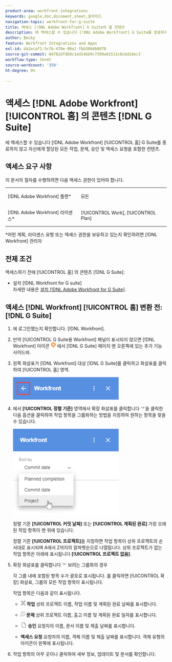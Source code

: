 ```yaml
---
product-area: workfront-integrations
keywords: google,doc,document,sheet,슬라이드
navigation-topic: workfront-for-g-suite
title: 액세스 [!DNL Adobe Workfront] G Suite의 홈 컨텐츠
description: 에 액세스할 수 있습니다 [!DNL Adobe Workfront] G Suite를 종료하지 않고 자신에게 할당된 모든 작업, 문제, 승인 및 액세스 요청을 포함한 홈 컨텐츠.
author: Becky
feature: Workfront Integrations and Apps
exl-id: da2ecaf1-5cfb-470e-90a1-fbb386db8670
source-git-commit: 04782dfdb8c1ed24bb9c7399a01511c0cbd2dec3
workflow-type: tm+mt
source-wordcount: '350'
ht-degree: 0%

---
```


# 액세스 [!DNL Adobe Workfront] [!UICONTROL 홈] 의 콘텐츠 [!DNL G Suite]

에 액세스할 수 있습니다 [!DNL Adobe Workfront] [!UICONTROL 홈] G Suite를 종료하지 않고 자신에게 할당된 모든 작업, 문제, 승인 및 액세스 요청을 포함한 컨텐츠.

## 액세스 요구 사항

이 문서의 절차를 수행하려면 다음 액세스 권한이 있어야 합니다.

<table style="table-layout:auto"> 
 <col> 
 <col> 
 <tbody> 
  <tr> 
   <td role="rowheader">[!DNL Adobe Workfront] 플랜*</td> 
   <td> <p>모든</p> </td> 
  </tr> 
  <tr> 
   <td role="rowheader">[!DNL Adobe Workfront] 라이센스*</td> 
   <td> <p>[!UICONTROL Work], [!UICONTROL Plan]</p> </td> 
  </tr> 
 </tbody> 
</table>

&#42;어떤 계획, 라이센스 유형 또는 액세스 권한을 보유하고 있는지 확인하려면 [!DNL Workfront] 관리자

## 전제 조건

액세스하기 전에 [!UICONTROL 홈] 의 콘텐츠 [!DNL G Suite]:

* 설치 [!DNL Workfront for G suite]\
   자세한 내용은 [설치 [!DNL Adobe Workfront for G Suite]](../../workfront-integrations-and-apps/workfront-for-g-suite/install-workfront-for-gsuite.md).

## 액세스 [!DNL Workfront] [!UICONTROL 홈] 변환 전: [!DNL G Suite]

1. 에 로그인했는지 확인합니다. [!DNL Workfront].
1. 만약 [!UICONTROL G Suite용 Workfront] 패널이 표시되지 않으면 [!DNL Workfront] 아이콘 ![](assets/wf-lion-icon.png) 에서 [!DNL G Suite] 페이지 맨 오른쪽에 있는 추가 기능 사이드바.
1. 왼쪽 화살표가 [!DNL Workfront] 대상 [!DNL G Suite]를 클릭하고 화살표를 클릭하여 [!UICONTROL 홈] 영역.

   ![](assets/left-arrow-to-home.png)

1. 에서 **[!UICONTROL 정렬 기준]** 영역에서 확장 화살표를 클릭합니다 ![](assets/dropdown-arrow.png)을 클릭한 다음 옵션을 클릭하여 작업 항목을 그룹화하는 방법을 지정하여 원하는 항목을 찾을 수 있습니다.

   ![](assets/sort-by-area.png)

   정렬 기준 **[!UICONTROL 커밋 날짜]** 또는 **[!UICONTROL 계획된 완료]** 가장 오래된 작업 항목이 맨 위에 있습니다.

   정렬 기준 **[!UICONTROL 프로젝트]**&#x200B;을 지정하면 작업 항목이 상위 프로젝트의 순서대로 표시되며 A에서 Z까지의 알파벳순으로 나열됩니다. 상위 프로젝트가 없는 작업 항목은 아래에 표시됩니다 **[!UICONTROL 프로젝트 없음]**.

1. 확장 화살표를 클릭합니다 ![](assets/dropdown-arrow.png) 보려는 그룹화의 경우

   각 그룹 내에 포함된 항목 수가 괄호로 표시됩니다. 를 클릭하면 [!UICONTROL 확장] 화살표, 그룹의 모든 작업 항목이 표시됩니다.

   작업 항목은 다음과 같이 표시됩니다.

   * ![](assets/task-icon.png) **작업** 상위 프로젝트 이름, 작업 이름 및 계획된 완료 날짜를 표시합니다.

   * ![](assets/issue-icon.png) **문제** 상위 프로젝트 이름, 출고 이름 및 계획된 완료 일자를 표시합니다.

   * ![](assets/document-icon.png)  **승인** 요청자의 이름, 문서 이름 및 제출 날짜를 표시합니다.
   * **액세스 요청** 요청자의 이름, 객체 이름 및 제출 날짜를 표시합니다. 객체 유형의 아이콘이 왼쪽에 표시됩니다.

1. 작업 항목의 아무 곳이나 클릭하여 세부 정보, 업데이트 및 문서를 확인합니다.
